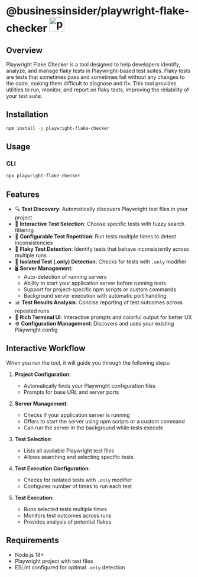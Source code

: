 # <p align="left"> @businessinsider/playwright-flake-checker <a href="https://playwright.dev/" target="_blank" rel="noreferrer"> <img src="https://playwright.dev/img/playwright-logo.svg" alt="playwright" width="40" height="40"/> </a> </p>

## Overview

Playwright Flake Checker is a tool designed to help developers identify, analyze, and manage flaky tests in Playwright-based test suites. Flaky tests are tests that sometimes pass and sometimes fail without any changes to the code, making them difficult to diagnose and fix. This tool provides utilities to run, monitor, and report on flaky tests, improving the reliability of your test suite.

## Installation

```bash
npm install -g playwright-flake-checker
```

## Usage

### CLI
```bash
npx playwright-flake-checker
```

## Features

- 🔍 **Test Discovery**: Automatically discovers Playwright test files in your project
- 🎯 **Interactive Test Selection**: Choose specific tests with fuzzy search filtering
- 🔄 **Configurable Test Repetition**: Run tests multiple times to detect inconsistencies
- 🚨 **Flaky Test Detection**: Identify tests that behave inconsistently across multiple runs
- 🔎 **Isolated Test (.only) Detection**: Checks for tests with `.only` modifier
- 🖥️ **Server Management**:
  - Auto-detection of running servers
  - Ability to start your application server before running tests
  - Support for project-specific npm scripts or custom commands
  - Background server execution with automatic port handling
- 📊 **Test Results Analysis**: Concise reporting of test outcomes across repeated runs
- 🌈 **Rich Terminal UI**: Interactive prompts and colorful output for better UX
- ⚙️ **Configuration Management**: Discovers and uses your existing Playwright config

## Interactive Workflow

When you run the tool, it will guide you through the following steps:

1. **Project Configuration**:
   - Automatically finds your Playwright configuration files
   - Prompts for base URL and server ports

2. **Server Management**:
   - Checks if your application server is running
   - Offers to start the server using npm scripts or a custom command
   - Can run the server in the background while tests execute

3. **Test Selection**:
   - Lists all available Playwright test files
   - Allows searching and selecting specific tests

4. **Test Execution Configuration**:
   - Checks for isolated tests with `.only` modifier
   - Configures number of times to run each test

5. **Test Execution**:
   - Runs selected tests multiple times
   - Monitors test outcomes across runs
   - Provides analysis of potential flakes

## Requirements

- Node.js 18+
- Playwright project with test files
- ESLint configured for optimal `.only` detection
